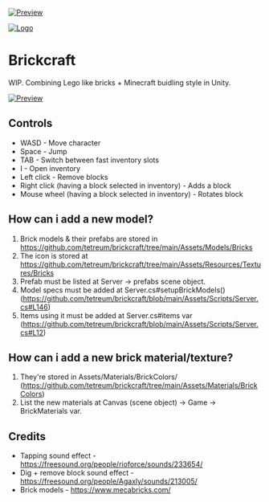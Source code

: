 [![Preview](https://github.com/tetreum/brickcraft/raw/main/Preview/preview.gif)](https://github.com/tetreum/brickcraft/raw/main/Preview/preview.gif)

[![Logo](https://github.com/tetreum/brickcraft/raw/main/Assets/Textures/Logo.png)](https://github.com/tetreum/brickcraft/raw/main/Assets/Textures/Logo.png)

# Brickcraft

WIP. Combining Lego like bricks + Minecraft buidling style in Unity.

[![Preview](https://github.com/tetreum/brickcraft/raw/main/Preview/1.png)](https://github.com/tetreum/brickcraft/raw/main/Preview/1.png)

## Controls

- WASD - Move character
- Space - Jump
- TAB - Switch between fast inventory slots
- I - Open inventory
- Left click - Remove blocks
- Right click (having a block selected in inventory) - Adds a block
- Mouse wheel (having a block selected in inventory) - Rotates block


## How can i add a new model?

1. Brick models & their prefabs are stored in https://github.com/tetreum/brickcraft/tree/main/Assets/Models/Bricks
2. The icon is stored at https://github.com/tetreum/brickcraft/tree/main/Assets/Resources/Textures/Bricks
3. Prefab must be listed at Server -> prefabs scene object.
4. Model specs must be added at Server.cs#setupBrickModels() (https://github.com/tetreum/brickcraft/blob/main/Assets/Scripts/Server.cs#L146)
2. Items using it must be added at Server.cs#items var (https://github.com/tetreum/brickcraft/blob/main/Assets/Scripts/Server.cs#L12)

## How can i add a new brick material/texture?

1. They're stored in Assets/Materials/BrickColors/ (https://github.com/tetreum/brickcraft/tree/main/Assets/Materials/BrickColors)
2. List the new materials at Canvas (scene object) -> Game -> BrickMaterials var.

## Credits

- Tapping sound effect - https://freesound.org/people/rioforce/sounds/233654/
- Dig + remove block sound effect - https://freesound.org/people/Agaxly/sounds/213005/
- Brick models - https://www.mecabricks.com/